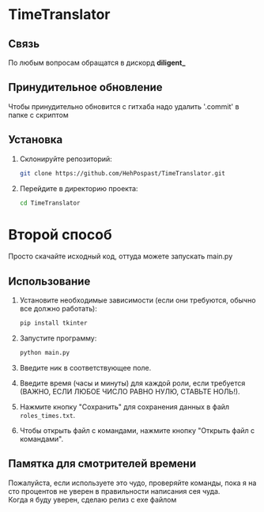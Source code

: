 # TimeTranslator

## Связь
По любым вопросам обращатся в дискорд **diligent_**

## Принудительное обновление
Чтобы принудительно обновится с гитхаба надо удалить '.commit' в папке с скриптом

## Установка

1. Склонируйте репозиторий:
    ```sh
    git clone https://github.com/HehPospast/TimeTranslator.git
    ```
2. Перейдите в директорию проекта:
    ```sh
    cd TimeTranslator
    ```

# Второй способ
Просто скачайте исходный код, оттуда можете запускать main.py

## Использование

1. Установите необходимые зависимости (если они требуются, обычно все должно работать):
    ```sh
    pip install tkinter
    ```

2. Запустите программу:
    ```sh
    python main.py
    ```

3. Введите ник в соответствующее поле.

4. Введите время (часы и минуты) для каждой роли, если требуется (ВАЖНО, ЕСЛИ ЛЮБОЕ ЧИСЛО РАВНО НУЛЮ, СТАВЬТЕ НОЛЬ!).

5. Нажмите кнопку "Сохранить" для сохранения данных в файл `roles_times.txt`.

6. Чтобы открыть файл с командами, нажмите кнопку "Открыть файл с командами".

## Памятка для смотрителей времени
Пожалуйста, если используете это чудо, проверяйте команды, пока я на сто процентов не уверен в правильности написания сея чуда.  
Когда я буду уверен, сделаю релиз c exe файлом
